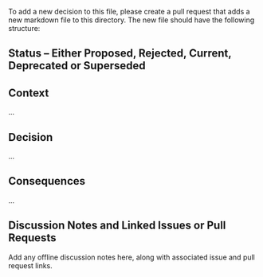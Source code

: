 To add a new decision to this file, please create a pull request that adds a new markdown file to this directory. The new file should have the following structure:

## Status – Either Proposed, Rejected, Current, Deprecated or Superseded

## Context

...

## Decision

...

## Consequences

...

## Discussion Notes and Linked Issues or Pull Requests

Add any offline discussion notes here, along with associated issue and pull request links.
